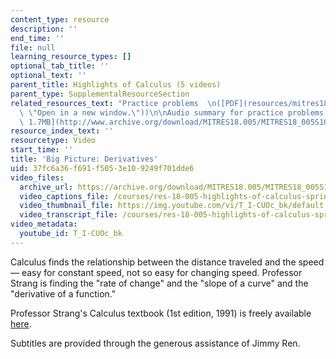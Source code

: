 ```yaml
---
content_type: resource
description: ''
end_time: ''
file: null
learning_resource_types: []
optional_tab_title: ''
optional_text: ''
parent_title: Highlights of Calculus (5 videos)
parent_type: SupplementalResourceSection
related_resources_text: "Practice problems  \n([PDF](resources/mitres18_05s10_big_picture_derivatives\
  \ \"Open in a new window.\"))\n\nAudio summary for practice problems  \n([MP3 -\
  \ 1.7MB](http://www.archive.org/download/MITRES18.005/MITRES18_005S10_BigPictureDerivatives_Summary_32K.mp3))"
resource_index_text: ''
resourcetype: Video
start_time: ''
title: 'Big Picture: Derivatives'
uid: 37fc6a36-f691-f505-3e10-9249f701dde6
video_files:
  archive_url: https://archive.org/download/MITRES18.005/MITRES18_005S10_BigPictureDerivatives_300k.mp4
  video_captions_file: /courses/res-18-005-highlights-of-calculus-spring-2010/9b950b89a8485ffc9e652a5296efc09d_T_I-CUOc_bk.vtt
  video_thumbnail_file: https://img.youtube.com/vi/T_I-CUOc_bk/default.jpg
  video_transcript_file: /courses/res-18-005-highlights-of-calculus-spring-2010/2f25424053dfabfb9279f0c3c171fa3f_T_I-CUOc_bk.pdf
video_metadata:
  youtube_id: T_I-CUOc_bk
---
```


Calculus finds the relationship between the distance traveled and the speed — easy for constant speed, not so easy for changing speed. Professor Strang is finding the "rate of change" and the "slope of a curve" and the "derivative of a function."

Professor Strang's Calculus textbook (1st edition, 1991) is freely available [here](/courses/res-18-001-calculus-online-textbook-spring-2005).

Subtitles are provided through the generous assistance of Jimmy Ren.

